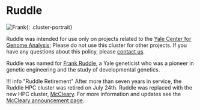 # Ruddle

![Frank](/img/Frank-Ruddle.jpg){: .cluster-portrait}

Ruddle was intended for use only on projects related to the [Yale Center for Genome Analysis](http://ycga.yale.edu/); Please do not use this cluster for other projects. If you have any questions about this policy, please [contact us](/#get-help). 

Ruddle was named for [Frank Ruddle](http://www.nytimes.com/2013/03/20/science/francis-ruddle-who-led-transgenic-research-dies-at-83.html), a Yale geneticist who was a pioneer in genetic engineering and the study of developmental genetics.

!!! info "Ruddle Retirement"
    After more than seven years in service, the Ruddle HPC cluster was retired on July 24th. Ruddle was replaced with the new HPC cluster, [McCleary](/clusters/mccleary). For more information and updates see the [McCleary announcement page](/clusters/mccleary-farnam-ruddle).
